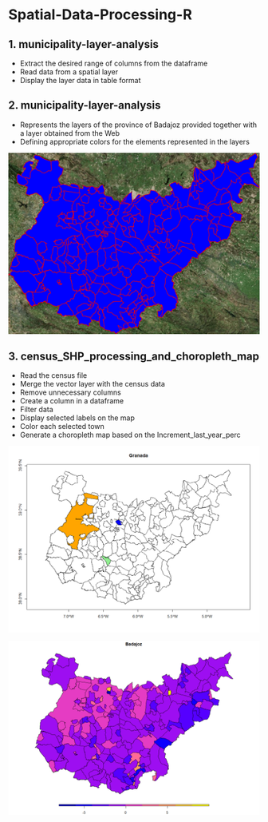 # Spatial-Data-Processing-R

## 1. municipality-layer-analysis
* Extract the desired range of columns from the dataframe
* Read data from a spatial layer
* Display the layer data in table format

## 2. municipality-layer-analysis
* Represents the layers of the province of Badajoz provided together with a layer obtained from the Web
* Defining appropriate colors for the elements represented in the layers

![](/img/Spatial-Data-Processing-R/map.png)

## 3. census_SHP_processing_and_choropleth_map
* Read the census file
* Merge the vector layer with the census data
* Remove unnecessary columns
* Create a column in a dataframe
* Filter data
* Display selected labels on the map
* Color each selected town
* Generate a choropleth map based on the Increment_last_year_perc

![](/img/Spatial-Data-Processing-R/map-increment-filter.png)

![](/img/Spatial-Data-Processing-R/map-increment.png)
